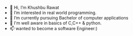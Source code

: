 - 👋 Hi, I’m Khushbu Rawat 
- 👀 I’m interested in real world programming. 
- 🌱 I’m currently pursuing Bachelor of computer applications 
- 💞️ I'm well aware in basics of C,C++ & python.
- 📫 wanted to become a software Engineer:)

<!---
rawatkhushbu/rawatkhushbu is a ✨ special ✨ repository because its `README.md` (this file) appears on your GitHub profile.
You can click the Preview link to take a look at your changes.
--->
